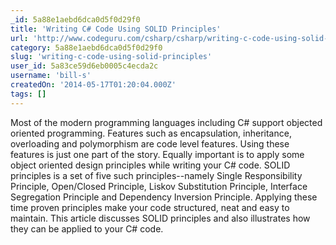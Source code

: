 ```yaml
---
_id: 5a88e1aebd6dca0d5f0d29f0
title: 'Writing C# Code Using SOLID Principles'
url: 'http://www.codeguru.com/csharp/csharp/writing-c-code-using-solid-principles.htm'
category: 5a88e1aebd6dca0d5f0d29f0
slug: 'writing-c-code-using-solid-principles'
user_id: 5a83ce59d6eb0005c4ecda2c
username: 'bill-s'
createdOn: '2014-05-17T01:20:04.000Z'
tags: []
---
```


Most of the modern programming languages including C# support objected oriented programming. Features such as encapsulation, inheritance, overloading and polymorphism are code level features. Using these features is just one part of the story. Equally important is to apply some object oriented design principles while writing your C# code. SOLID principles is a set of five such principles--namely Single Responsibility Principle, Open/Closed Principle, Liskov Substitution Principle, Interface Segregation Principle and Dependency Inversion Principle. Applying these time proven principles make your code structured, neat and easy to maintain. This article discusses SOLID principles and also illustrates how they can be applied to your C# code.
